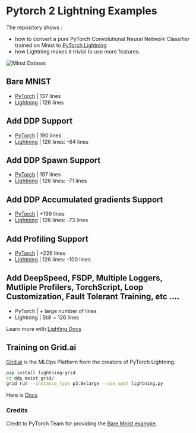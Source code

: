 # Pytorch 2 Lightning Examples

The repository shows :
* how to convert a pure PyTorch Convolutional Neural Network Classifier trained on Mnist to [PyTorch Lightning](https://github.com/PyTorchLightning/pytorch-lightning) 
* how Lightning makes it trivial to use more features.

![Minst Dataset](https://miro.medium.com/max/800/1*LyRlX__08q40UJohhJG9Ow.png)

## Bare MNIST
* [PyTorch](bare_mnist/pytorch.py) | 137 lines 
* [Lightning](bare_mnist/lightning.py) | 126 lines 

## Add DDP Support
* [PyTorch](ddp_mnist/pytorch.py) | 190 lines
* [Lightning](ddp_mnist/lightning.py) | 126 lines: -64 lines

## Add DDP Spawn Support
* [PyTorch](ddp_mnist_spawn/lightning.py) | 197 lines
* [Lightning](ddp_mnist_spawn/lightning.py) | 126 lines: -71 lines

## Add DDP Accumulated gradients Support
* [PyTorch](ddp_mnist_accumulate_gradients/pytorch.py) | +199 lines 
* [Lightning](ddp_mnist_accumulate_gradients/lightning.py) | 126 lines: -73 lines

## Add Profiling Support
* [PyTorch](ddp_profiler_mnist/pytorch.py) | +226 lines 
* [Lightning](ddp_profiler_mnist/lightning.py) | 126 lines: -100 lines

## Add DeepSpeed, FSDP, Multiple Loggers, Mutliple Profilers, TorchScript, Loop Customization, Fault Tolerant Training, etc ....
* PyTorch | + large number of lines 
* Lightning | Still ~ 126 lines

Learn more with [Lighting Docs](https://pytorch-lightning.readthedocs.io/en/stable/)

## Training on Grid.ai

[Grid.ai](https://www.grid.ai/) is the MLOps Platform from the creators of PyTorch Lightning. 

```bash
pip install lightning-grid
cd ddp_mnist_grid/
grid run --instance_type p3.8xlarge --use_spot lightning.py
```

Here is [Docs](https://docs.grid.ai/platform/about-these-features/multi-node)


### Credits

Credit to PyTorch Team for providing the [Bare Mnist example](https://github.com/pytorch/examples/blob/master/mnist/main.py).
